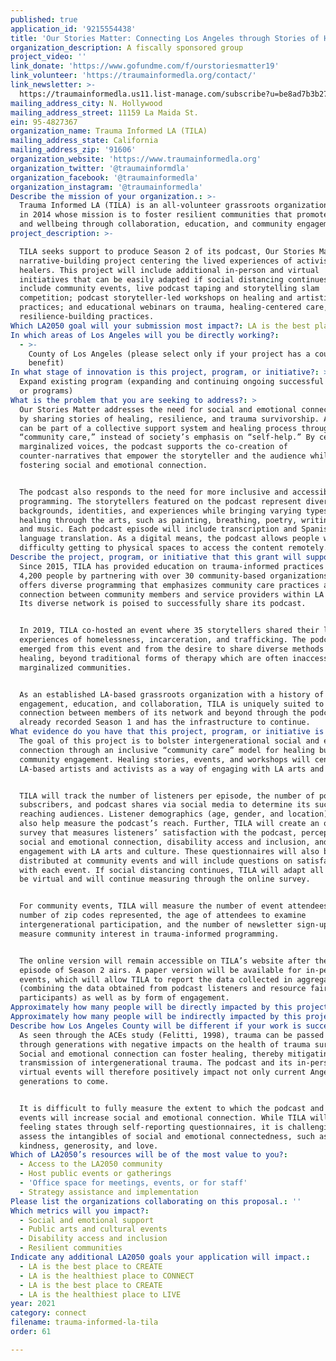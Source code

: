 ```yaml
---
published: true
application_id: '9215554438'
title: 'Our Stories Matter: Connecting Los Angeles through Stories of Healing'
organization_description: A fiscally sponsored group
project_video: ''
link_donate: 'https://www.gofundme.com/f/ourstoriesmatter19'
link_volunteer: 'https://traumainformedla.org/contact/'
link_newsletter: >-
  https://traumainformedla.us11.list-manage.com/subscribe?u=be8ad7b3b2757644ce78c1447&id=b2fe627ee8
mailing_address_city: N. Hollywood
mailing_address_street: 11159 La Maida St.
ein: 95-4827367
organization_name: Trauma Informed LA (TILA)
mailing_address_state: California
mailing_address_zip: '91606'
organization_website: 'https://www.traumainformedla.org'
organization_twitter: '@traumainformdla'
organization_facebook: '@traumainformedla'
organization_instagram: '@traumainformedla'
Describe the mission of your organization.: >-
  Trauma Informed LA (TILA) is an all-volunteer grassroots organization founded
  in 2014 whose mission is to foster resilient communities that promote healing
  and wellbeing through collaboration, education, and community engagement. 
project_description: >-

  TILA seeks support to produce Season 2 of its podcast, Our Stories Matter, a
  narrative-building project centering the lived experiences of activists and
  healers. This project will include additional in-person and virtual
  initiatives that can be easily adapted if social distancing continues. These
  include community events, live podcast taping and storytelling slam
  competition; podcast storyteller-led workshops on healing and artistic
  practices; and educational webinars on trauma, healing-centered care, and
  resilience-building practices.  
Which LA2050 goal will your submission most impact?: LA is the best place to CONNECT
In which areas of Los Angeles will you be directly working?:
  - >-
    County of Los Angeles (please select only if your project has a countywide
    benefit)
In what stage of innovation is this project, program, or initiative?: >-
  Expand existing program (expanding and continuing ongoing successful projects
  or programs)
What is the problem that you are seeking to address?: >
  Our Stories Matter addresses the need for social and emotional connectedness
  by sharing stories of healing, resilience, and trauma survivorship. Angelinos
  can be part of a collective support system and healing process through
  “community care,” instead of society’s emphasis on “self-help.” By centering
  marginalized voices, the podcast supports the co-creation of
  counter-narratives that empower the storyteller and the audience while
  fostering social and emotional connection. 


  The podcast also responds to the need for more inclusive and accessible arts
  programming. The storytellers featured on the podcast represent diverse
  backgrounds, identities, and experiences while bringing varying types of
  healing through the arts, such as painting, breathing, poetry, writing, dance,
  and music. Each podcast episode will include transcription and Spanish
  language translation. As a digital means, the podcast allows people with
  difficulty getting to physical spaces to access the content remotely. 
Describe the project, program, or initiative that this grant will support to address the problem identified.: >
  Since 2015, TILA has provided education on trauma-informed practices to over
  4,200 people by partnering with over 30 community-based organizations. TILA
  offers diverse programming that emphasizes community care practices and builds
  connection between community members and service providers within LA County.
  Its diverse network is poised to successfully share its podcast.


  In 2019, TILA co-hosted an event where 35 storytellers shared their lived
  experiences of homelessness, incarceration, and trafficking. The podcast
  emerged from this event and from the desire to share diverse methods of
  healing, beyond traditional forms of therapy which are often inaccessible to
  marginalized communities.


  As an established LA-based grassroots organization with a history of community
  engagement, education, and collaboration, TILA is uniquely suited to foster
  connection between members of its network and beyond through the podcast. TILA
  already recorded Season 1 and has the infrastructure to continue.
What evidence do you have that this project, program, or initiative is or will be successful, and how will you define and measure success?: >-
  The goal of this project is to bolster intergenerational social and emotional
  connection through an inclusive “community care” model for healing built on
  community engagement. Healing stories, events, and workshops will center on
  LA-based artists and activists as a way of engaging with LA arts and culture. 


  TILA will track the number of listeners per episode, the number of podcast
  subscribers, and podcast shares via social media to determine its success in
  reaching audiences. Listener demographics (age, gender, and location) will
  also help measure the podcast’s reach. Further, TILA will create an online
  survey that measures listeners’ satisfaction with the podcast, perceptions of
  social and emotional connection, disability access and inclusion, and
  engagement with LA arts and culture. These questionnaires will also be
  distributed at community events and will include questions on satisfaction
  with each event. If social distancing continues, TILA will adapt all events to
  be virtual and will continue measuring through the online survey. 


  For community events, TILA will measure the number of event attendees, the
  number of zip codes represented, the age of attendees to examine
  intergenerational participation, and the number of newsletter sign-ups to
  measure community interest in trauma-informed programming.


  The online version will remain accessible on TILA’s website after the first
  episode of Season 2 airs. A paper version will be available for in-person
  events, which will allow TILA to report the data collected in aggregate
  (combining the data obtained from podcast listeners and resource fair
  participants) as well as by form of engagement. 
Approximately how many people will be directly impacted by this project, program, or initiative?: '2250'
Approximately how many people will be indirectly impacted by this project, program, or initiative?: '375'
Describe how Los Angeles County will be different if your work is successful.: >
  As seen through the ACEs study (Felitti, 1998), trauma can be passed down
  through generations with negative impacts on the health of trauma survivors.
  Social and emotional connection can foster healing, thereby mitigating the
  transmission of intergenerational trauma. The podcast and its in-person and
  virtual events will therefore positively impact not only current Angelenos but
  generations to come. 


  It is difficult to fully measure the extent to which the podcast and in-person
  events will increase social and emotional connection. While TILA will measure
  feeling states through self-reporting questionnaires, it is challenging to
  assess the intangibles of social and emotional connectedness, such as empathy,
  kindness, generosity, and love. 
Which of LA2050’s resources will be of the most value to you?:
  - Access to the LA2050 community
  - Host public events or gatherings
  - 'Office space for meetings, events, or for staff'
  - Strategy assistance and implementation
Please list the organizations collaborating on this proposal.: ''
Which metrics will you impact?:
  - Social and emotional support
  - Public arts and cultural events
  - Disability access and inclusion
  - Resilient communities
Indicate any additional LA2050 goals your application will impact.:
  - LA is the best place to CREATE
  - LA is the healthiest place to CONNECT
  - LA is the best place to CREATE
  - LA is the healthiest place to LIVE
year: 2021
category: connect
filename: trauma-informed-la-tila
order: 61

---
```

